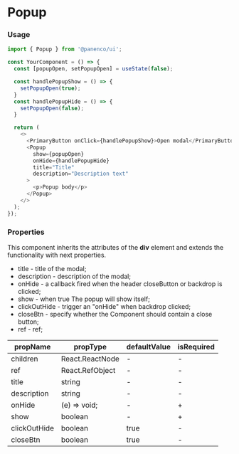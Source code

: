 # Popup

### Usage

```js
import { Popup } from '@panenco/ui';

const YourComponent = () => {
  const [popupOpen, setPopupOpen] = useState(false);

  const handlePopupShow = () => {
    setPopupOpen(true);
  }
  const handlePopupHide = () => {
    setPopupOpen(false);
  }

  return (
    <>
      <PrimaryButton onClick={handlePopupShow}>Open modal</PrimaryButton>
      <Popup
        show={popupOpen}
        onHide={handlePopupHide}
        title="Title"
        description="Description text"
      >
        <p>Popup body</p>
      </Popup>
    </>
  );
});
```

<!-- STORY -->

### Properties

This component inherits the attributes of the **div** element and extends the functionality with next properties.

- title - title of the modal;
- description - description of the modal;
- onHide - a callback fired when the header closeButton or backdrop is clicked;
- show - when true The popup will show itself;
- clickOutHide - trigger an "onHide" when backdrop clicked;
- closeBtn - specify whether the Component should contain a close button;
- ref - ref;

| propName     | propType        | defaultValue | isRequired |
| ------------ | --------------- | ------------ | ---------- |
| children     | React.ReactNode | -            | -          |
| ref          | React.RefObject | -            | -          |
| title        | string          | -            | -          |
| description  | string          | -            | -          |
| onHide       | (e) => void;    | -            | +          |
| show         | boolean         | -            | +          |
| clickOutHide | boolean         | true         | -          |
| closeBtn     | boolean         | true         | -          |
